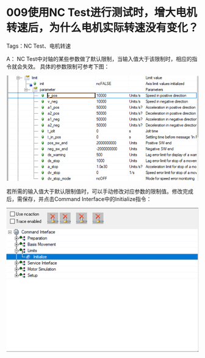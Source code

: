 # 009使用NC Test进行测试时，增大电机转速后，为什么电机实际转速没有变化？
Tags：NC Test、电机转速

A：
NC Test中对轴的某些参数做了默认限制，当输入值大于该限制时，相应的指令就会失效。
具体的参数限制可参考下图：

![Img](./FILES/009使用NC%20Test进行测试时，增大电机转速后，为什么电机实际转速没有变化？.md/img-20220530011005.png)

若所需的输入值大于默认限制值时，可以手动修改对应参数的限制值。修改完成后，需保存，并点击Command Interface中的Initialize指令：

![Img](./FILES/009使用NC%20Test进行测试时，增大电机转速后，为什么电机实际转速没有变化？.md/img-20220530011017.png)

